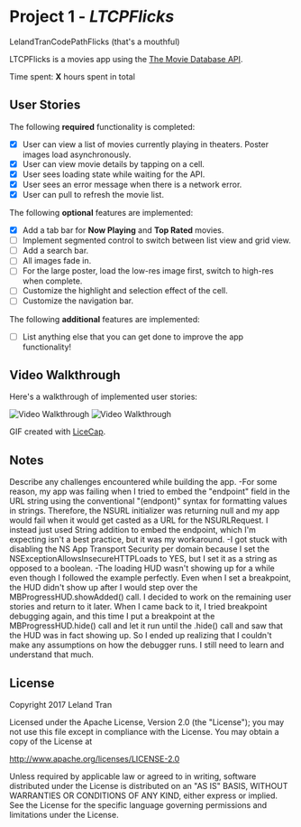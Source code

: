 # Project 1 - *LTCPFlicks*
LelandTranCodePathFlicks (that's a mouthful)

LTCPFlicks is a movies app using the [The Movie Database API](http://docs.themoviedb.apiary.io/#).

Time spent: **X** hours spent in total

## User Stories

The following **required** functionality is completed:

- [x] User can view a list of movies currently playing in theaters. Poster images load asynchronously.
- [x] User can view movie details by tapping on a cell.
- [x] User sees loading state while waiting for the API.
- [x] User sees an error message when there is a network error.
- [x] User can pull to refresh the movie list.

The following **optional** features are implemented:

- [x] Add a tab bar for **Now Playing** and **Top Rated** movies.
- [ ] Implement segmented control to switch between list view and grid view.
- [ ] Add a search bar.
- [ ] All images fade in.
- [ ] For the large poster, load the low-res image first, switch to high-res when complete.
- [ ] Customize the highlight and selection effect of the cell.
- [ ] Customize the navigation bar.

The following **additional** features are implemented:

- [ ] List anything else that you can get done to improve the app functionality!

## Video Walkthrough

Here's a walkthrough of implemented user stories:

<img src='http://i.imgur.com/c0xakAj.gif' title='Video Walkthrough' width='' alt='Video Walkthrough' />
<img src='http://i.imgur.com/7Kdo6vt.gif' title='Video Walkthrough' width='' alt='Video Walkthrough' />


GIF created with [LiceCap](http://www.cockos.com/licecap/).

## Notes

Describe any challenges encountered while building the app.
-For some reason, my app was failing when I tried to embed the "endpoint" field in the URL string using the conventional 
"\(endpont)" syntax for formatting values in strings. Therefore, the NSURL initializer was returning null and my app would fail when it would get casted as a URL for the NSURLRequest. I instead just used String addition to embed the endpoint, which I'm expecting isn't a best practice, but it was my workaround.
-I got stuck with disabling the NS App Transport Security per domain because I set the NSExceptionAllowsInsecureHTTPLoads to YES, but I set it as a string as opposed to a boolean.
-The loading HUD wasn't showing up for a while even though I followed the example perfectly. Even when I set a breakpoint, the HUD didn't show up after I would step over the MBProgressHUD.showAdded() call. I decided to work on the remaining user stories and return to it later. When I came back to it, I tried breakpoint debugging again, and this time I put a breakpoint at the MBProgressHUD.hide() call and let it run until the .hide() call and saw that the HUD was in fact showing up. So I ended up realizing that I couldn't make any assumptions on how the debugger runs. I still need to learn and understand that much.

## License

Copyright 2017 Leland Tran

Licensed under the Apache License, Version 2.0 (the "License");
you may not use this file except in compliance with the License.
You may obtain a copy of the License at

http://www.apache.org/licenses/LICENSE-2.0

Unless required by applicable law or agreed to in writing, software
distributed under the License is distributed on an "AS IS" BASIS,
WITHOUT WARRANTIES OR CONDITIONS OF ANY KIND, either express or implied.
See the License for the specific language governing permissions and
limitations under the License.
